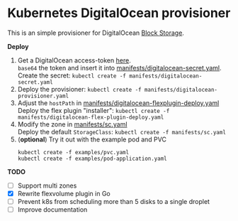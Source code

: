 # Kubernetes DigitalOcean provisioner

This is an simple provisioner for DigitalOcean [Block Storage](https://www.digitalocean.com/products/storage/).

**Deploy**

1. Get a DigitalOcean access-token [here](https://cloud.digitalocean.com/settings/api/tokens).  
   `base64` the token and insert it into [manifests/digitalocean-secret.yaml](manifests/digitalocean-secret.yaml).  
   Create the secret: `kubectl create -f manifests/digitalocean-secret.yaml`
2. Deploy the provisioner: `kubectl create -f manifests/digitalocean-provisioner.yaml`
3. Adjust the `hostPath` in [manifests/digitalocean-flexplugin-deploy.yaml](manifests/digitalocean-flexplugin-deploy.yaml)  
   Deploy the flex plugin "installer": `kubectl create -f manifests/digitalocean-flex-plugin-deploy.yaml`
4. Modify the zone in [manifests/sc.yaml](manifests/sc.yaml)  
   Deploy the default `StorageClass`: `kubectl create -f manifests/sc.yaml`
5. (**optional**) Try it out with the example pod and PVC
   ```
   kubectl create -f examples/pvc.yaml
   kubectl create -f examples/pod-application.yaml
   ```

**TODO**
 - [ ] Support multi zones
 - [x] Rewrite flexvolume plugin in Go
 - [ ] Prevent k8s from scheduling more than 5 disks to a single droplet
 - [ ] Improve documentation

